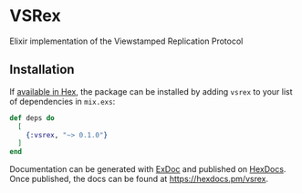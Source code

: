 # VSRex

Elixir implementation of the Viewstamped Replication Protocol

## Installation

If [available in Hex](https://hex.pm/docs/publish), the package can be installed
by adding `vsrex` to your list of dependencies in `mix.exs`:

```elixir
def deps do
  [
    {:vsrex, "~> 0.1.0"}
  ]
end
```

Documentation can be generated with [ExDoc](https://github.com/elixir-lang/ex_doc)
and published on [HexDocs](https://hexdocs.pm). Once published, the docs can
be found at <https://hexdocs.pm/vsrex>.
